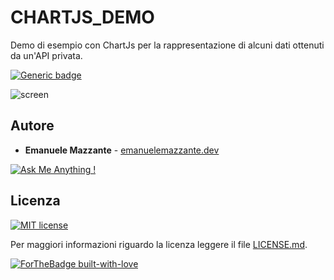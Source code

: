 # CHARTJS_DEMO
Demo di esempio con ChartJs per la rappresentazione di alcuni dati ottenuti da un'API privata.

[![Generic badge](https://img.shields.io/badge/LIVEDEMO-HERE-<COLOR>.svg)](https://emanuelemazzante.dev/demo/chart/)

![screen](../master/art/demo_screen.png)

## Autore

* **Emanuele Mazzante** - [emanuelemazzante.dev](https://emanuelemazzante.dev) 

[![Ask Me Anything !](https://img.shields.io/badge/Ask%20me-anything-1abc9c.svg)](mailto:ciao@emanuelemazzante.dev)

## Licenza

[![MIT license](https://img.shields.io/badge/License-MIT-blue.svg)](https://lbesson.mit-license.org/)

Per maggiori informazioni riguardo la licenza leggere il file [LICENSE.md](LICENSE.md).

[![ForTheBadge built-with-love](http://ForTheBadge.com/images/badges/built-with-love.svg)](https://emanuelemazzante.dev/)
